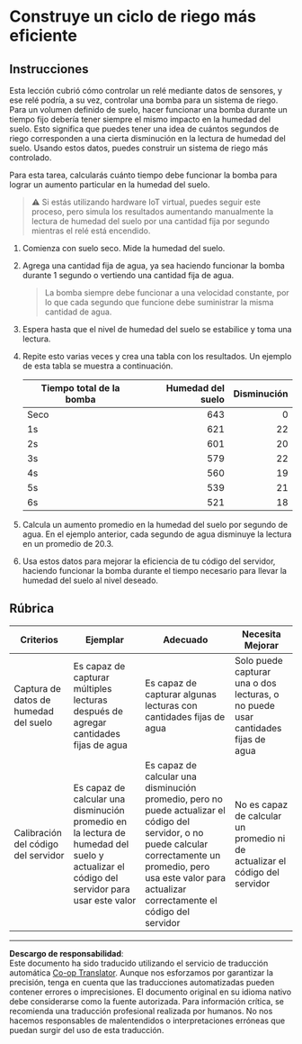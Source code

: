 <!--
CO_OP_TRANSLATOR_METADATA:
{
  "original_hash": "ed0fbd6aed084bfba7d5e2f206968c50",
  "translation_date": "2025-08-26T14:34:57+00:00",
  "source_file": "2-farm/lessons/3-automated-plant-watering/assignment.md",
  "language_code": "es"
}
-->
# Construye un ciclo de riego más eficiente

## Instrucciones

Esta lección cubrió cómo controlar un relé mediante datos de sensores, y ese relé podría, a su vez, controlar una bomba para un sistema de riego. Para un volumen definido de suelo, hacer funcionar una bomba durante un tiempo fijo debería tener siempre el mismo impacto en la humedad del suelo. Esto significa que puedes tener una idea de cuántos segundos de riego corresponden a una cierta disminución en la lectura de humedad del suelo. Usando estos datos, puedes construir un sistema de riego más controlado.

Para esta tarea, calcularás cuánto tiempo debe funcionar la bomba para lograr un aumento particular en la humedad del suelo.

> ⚠️ Si estás utilizando hardware IoT virtual, puedes seguir este proceso, pero simula los resultados aumentando manualmente la lectura de humedad del suelo por una cantidad fija por segundo mientras el relé está encendido.

1. Comienza con suelo seco. Mide la humedad del suelo.

1. Agrega una cantidad fija de agua, ya sea haciendo funcionar la bomba durante 1 segundo o vertiendo una cantidad fija de agua.

    > La bomba siempre debe funcionar a una velocidad constante, por lo que cada segundo que funcione debe suministrar la misma cantidad de agua.

1. Espera hasta que el nivel de humedad del suelo se estabilice y toma una lectura.

1. Repite esto varias veces y crea una tabla con los resultados. Un ejemplo de esta tabla se muestra a continuación.

    | Tiempo total de la bomba | Humedad del suelo | Disminución |
    | --- | --: | -: |
    | Seco | 643 |  0 |
    | 1s  | 621 | 22 |
    | 2s  | 601 | 20 |
    | 3s  | 579 | 22 |
    | 4s  | 560 | 19 |
    | 5s  | 539 | 21 |
    | 6s  | 521 | 18 |

1. Calcula un aumento promedio en la humedad del suelo por segundo de agua. En el ejemplo anterior, cada segundo de agua disminuye la lectura en un promedio de 20.3.

1. Usa estos datos para mejorar la eficiencia de tu código del servidor, haciendo funcionar la bomba durante el tiempo necesario para llevar la humedad del suelo al nivel deseado.

## Rúbrica

| Criterios | Ejemplar | Adecuado | Necesita Mejorar |
| --------- | -------- | -------- | ---------------- |
| Captura de datos de humedad del suelo | Es capaz de capturar múltiples lecturas después de agregar cantidades fijas de agua | Es capaz de capturar algunas lecturas con cantidades fijas de agua | Solo puede capturar una o dos lecturas, o no puede usar cantidades fijas de agua |
| Calibración del código del servidor | Es capaz de calcular una disminución promedio en la lectura de humedad del suelo y actualizar el código del servidor para usar este valor | Es capaz de calcular una disminución promedio, pero no puede actualizar el código del servidor, o no puede calcular correctamente un promedio, pero usa este valor para actualizar correctamente el código del servidor | No es capaz de calcular un promedio ni de actualizar el código del servidor |

---

**Descargo de responsabilidad**:  
Este documento ha sido traducido utilizando el servicio de traducción automática [Co-op Translator](https://github.com/Azure/co-op-translator). Aunque nos esforzamos por garantizar la precisión, tenga en cuenta que las traducciones automatizadas pueden contener errores o imprecisiones. El documento original en su idioma nativo debe considerarse como la fuente autorizada. Para información crítica, se recomienda una traducción profesional realizada por humanos. No nos hacemos responsables de malentendidos o interpretaciones erróneas que puedan surgir del uso de esta traducción.